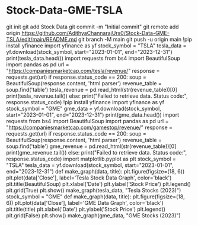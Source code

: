 # Stock-Data-GME-TSLA
git init
git add Stock Data
git commit -m "Initial commit"
git remote add origin <https://github.com/AdithyaChannarajUrs0/Stock-Data-GME-TSLA/edit/main/README.md>
git branch -M main
git push -u origin main
!pip install yfinance
import  yfinance as yf
stock_symbol = "TSLA"
tesla_data = yf.download(stock_symbol, start="2023-01-01", end="2023-12-31")
print(tesla_data.head())
import requests
from bs4 import BeautifulSoup
import pandas as pd
url = "https://companiesmarketcap.com/tesla/revenue/"
response = requests.get(url)
if response.status_code == 200:
    soup = BeautifulSoup(response.content, 'html.parser')
    revenue_table = soup.find('table')
    tesla_revenue = pd.read_html(str(revenue_table))[0]
    print(tesla_revenue.tail())
else:
    print("Failed to retrieve data. Status code:", response.status_code)
!pip install yfinance
import  yfinance as yf
stock_symbol = "GME"
gme_data = yf.download(stock_symbol, start="2023-01-01", end="2023-12-31")
print(gme_data.head())
import requests
from bs4 import BeautifulSoup
import pandas as pd
url = "https://companiesmarketcap.com/gamestop/revenue/"
response = requests.get(url)
if response.status_code == 200:
    soup = BeautifulSoup(response.content, 'html.parser')
    revenue_table = soup.find('table')
    gme_revenue = pd.read_html(str(revenue_table))[0]
    print(gme_revenue.tail())
else:
    print("Failed to retrieve data. Status code:", response.status_code)
import matplotlib.pyplot as plt
stock_symbol = "TSLA"
tesla_data = yf.download(stock_symbol, start="2023-01-01", end="2023-12-31")
def make_graph(data, title):
    plt.figure(figsize=(18, 6))
    plt.plot(data['Close'], label='Tesla Stock Data Graph', color='black')
    plt.title(BeautifulSoup)
    plt.xlabel('Date')
    plt.ylabel('Stock Price')
    plt.legend()
    plt.grid(True)
    plt.show()
make_graph(tesla_data, "Tesla Stocks (2023)")
stock_symbol = "GME"
def make_graph(data, title):
    plt.figure(figsize=(18, 6))
    plt.plot(data['Close'], label='GME Data Graph', color='black')
    plt.title(title)
    plt.xlabel('Date')
    plt.ylabel('Stock Price')
    plt.legend()
    plt.grid(False)
    plt.show()
make_graph(gme_data, "GME Stocks (2023)")
